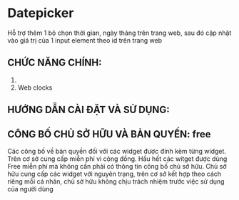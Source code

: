 # Datepicker
Hỗ trợ thêm 1 bộ chọn thời gian, ngày tháng trên trang web, sau đó cập nhật vào giá trị của 1 input element theo id trên trang web

## CHỨC NĂNG CHÍNH:
1. 
2. Web clocks

## HƯỚNG DẪN CÀI ĐẶT VÀ SỬ DỤNG:

## CÔNG BỐ CHỦ SỞ HỮU VÀ BẢN QUYỀN: free
  Các công bố về bản quyền đối với các widget được đính kèm từng widget. Trên cơ sở cung cấp miễn phí vì cộng đồng. Hầu hết các witget được dùng Free miễn phí mà không cần phải có thông tin công bố chủ sở hữu. Chủ sở hữu cung cấp các widget với nguyên trạng, trên cơ sở kết hợp theo cách riêng mỗi cá nhân, chủ sở hữu không chịu trách nhiệm trước việc sử dụng của người dùng


